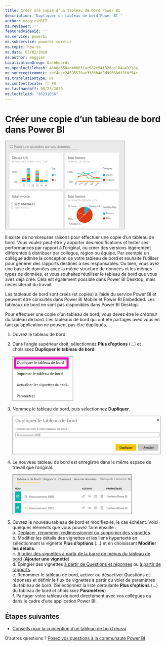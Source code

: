 ```yaml
---
title: Créer une copie d’un tableau de bord Power BI
description: 'Dupliquer un tableau de bord Power BI '
author: maggiesMSFT
ms.reviewer: ''
featuredvideoid: ''
ms.service: powerbi
ms.subservice: powerbi-service
ms.topic: how-to
ms.date: 03/02/2018
ms.author: maggies
LocalizationGroup: Dashboards
ms.openlocfilehash: 4bb8a650ad4000f1ac582c54f32dee184a492184
ms.sourcegitcommit: eef4eee24695570ae3186b4d8d99660df16bf54c
ms.translationtype: HT
ms.contentlocale: fr-FR
ms.lasthandoff: 06/23/2020
ms.locfileid: "85231036"
---
```

# <a name="create-a-copy-of-a-dashboard-in-power-bi-service"></a>Créer une copie d’un tableau de bord dans Power BI
![tableau de bord](media/service-dashboard-copy/power-bi-dashboard.png)

 Il existe de nombreuses raisons pour effectuer une copie d’un tableau de bord. Vous voulez peut-être y apporter des modifications et tester ses performances par rapport à l’original, ou créer des versions légèrement différentes à distribuer par collègue, région ou équipe. Par exemple un collègue admire la conception de votre tableau de bord et souhaite l’utiliser pour générer des rapports destinés à ses responsables. Ou bien, vous avez une base de données avec la même structure de données et les mêmes types de données, et vous souhaitez réutiliser le tableau de bord que vous avez déjà créé. Cela est également possible dans Power BI Desktop, mais nécessiterait du travail. 

Les tableaux de bord sont créés (et copiés) à l’aide du service Power BI et peuvent être consultés dans Power BI Mobile et Power BI Embedded.  Les tableaux de bord ne sont pas disponibles dans Power BI Desktop. 

Pour effectuer une copie d’un tableau de bord, vous devez être le *créateur* du tableau de bord. Les tableaux de bord qui ont été partagés avec vous en tant qu’application ne peuvent pas être dupliqués.

1. Ouvrez le tableau de bord.
2. Dans l’angle supérieur droit, sélectionnez **Plus d’options** (…) et choisissez **Dupliquer le tableau de bord**.
   
   ![menu des points de suspension](media/service-dashboard-copy/power-bi-dulicate.png)
3. Nommez le tableau de bord, puis sélectionnez **Dupliquer**. 
   
   ![boîte de dialogue Dupliquer le tableau de bord](media/service-dashboard-copy/power-bi-name.png)
4. Le nouveau tableau de bord est enregistré dans le même espace de travail que l’original. 
   
   ![onglet Tableaux de bord](media/service-dashboard-copy/power-bi-copied.png)

5.    Ouvrez le nouveau tableau de bord et modifiez-le, le cas échéant. Voici quelques éléments que vous pouvez faire ensuite :    
    a. [Déplacer, renommer, redimensionner ou supprimer des vignettes](service-dashboard-edit-tile.md).  
    b. Modifier les détails des vignettes et les liens hypertexte en sélectionnant la vignette **Plus d’options** (...) et en choisissant **Modifier les détails**.  
    c. [Ajouter des vignettes à partir de la barre de menus du tableau de bord](service-dashboard-add-widget.md) (**Ajouter une vignette**)  
    d. Épingler des vignettes [à partir de Questions et réponses](service-dashboard-pin-tile-from-q-and-a.md) ou [à partir de rapports](service-dashboard-pin-tile-from-report.md).  
    e. Renommer le tableau de bord, activer ou désactiver Questions et réponses et définir le flux de vignettes à partir du volet de paramètres du tableau de bord.  (Sélectionnez la liste déroulante **Plus d’options** (...) du tableau de bord et choisissez **Paramètres**)  
    f. Partager votre tableau de bord directement avec vos collègues ou dans le cadre d’une application Power BI. 


## <a name="next-steps"></a>Étapes suivantes
* [Conseils pour la conception d’un tableau de bord réussi](service-dashboards-design-tips.md) 

D’autres questions ? [Posez vos questions à la communauté Power BI](https://community.powerbi.com/)

